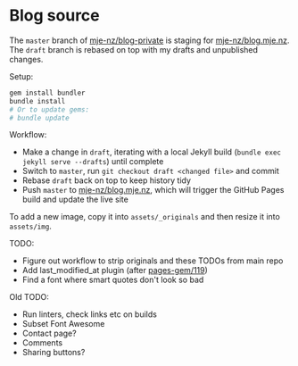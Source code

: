 # Blog source

The `master` branch of [mje-nz/blog-private](https://github.com/mje-nz/blog-private) is staging for [mje-nz/blog.mje.nz](https://github.com/mje-nz/blog.mje.nz).
The `draft` branch is rebased on top with my drafts and unpublished changes.

Setup:
```bash
gem install bundler
bundle install
# Or to update gems:
# bundle update
```

Workflow:

* Make a change in `draft`, iterating with a local Jekyll build (`bundle exec jekyll serve --drafts`) until complete
* Switch to `master`, run `git checkout draft <changed file>` and commit
* Rebase `draft` back on top to keep history tidy
* Push `master` to [mje-nz/blog.mje.nz](https://github.com/mje-nz/blog.mje.nz), which will trigger the GitHub Pages build and update the live site

To add a new image, copy it into `assets/_originals` and then resize it into `assets/img`.

TODO:
* Figure out workflow to strip originals and these TODOs from main repo
* Add last_modified_at plugin (after [pages-gem/119](https://github.com/github/pages-gem/pull/119))
* Find a font where smart quotes don't look so bad

Old TODO:
* Run linters, check links etc on builds
* Subset Font Awesome
* Contact page?
* Comments
* Sharing buttons?
